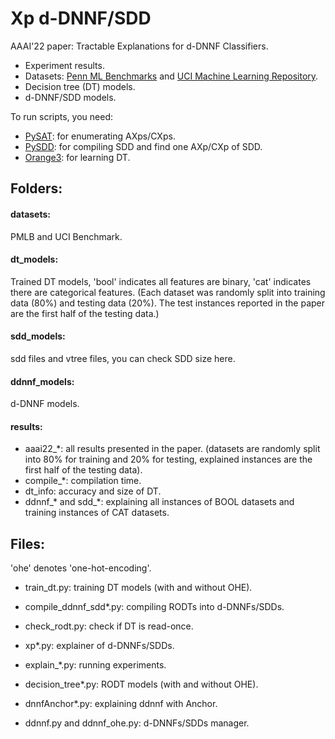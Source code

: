 # Xp d-DNNF/SDD
AAAI'22 paper: Tractable Explanations for d-DNNF Classifiers.

* Experiment results.
* Datasets: [Penn ML Benchmarks](https://epistasislab.github.io/pmlb/) and [UCI Machine Learning Repository](https://archive.ics.uci.edu/ml/datasets.php).
* Decision tree (DT) models.
* d-DNNF/SDD models.

To run scripts, you need:
- [PySAT](https://github.com/pysathq/pysat): for enumerating AXps/CXps.
- [PySDD](https://github.com/wannesm/PySDD): for compiling SDD and find one AXp/CXp of SDD.
- [Orange3](https://github.com/biolab/orange3): for learning DT.

## Folders:
#### datasets:
PMLB and UCI Benchmark.

#### dt_models:
Trained DT models, 'bool' indicates all features are binary,
'cat' indicates there are categorical features.
(Each dataset was randomly split into training data (80%) and testing data (20%).
The test instances reported in the paper are the first half of the testing data.)

#### sdd_models:
sdd files and vtree files, you can check SDD size here.

#### ddnnf_models:
d-DNNF models.

#### results:
* aaai22_*: all results presented in the paper.
   (datasets are randomly split into 80% for training and 20% for testing,
   explained instances are the first half of the testing data).
* compile_*: compilation time.
* dt_info: accuracy and size of DT.
* ddnnf_* and sdd_*: explaining all instances of BOOL datasets and training instances of CAT datasets.


## Files:
'ohe' denotes 'one-hot-encoding'.
* train_dt.py: training DT models (with and without OHE).

* compile_ddnnf_sdd*.py: compiling RODTs into d-DNNFs/SDDs.

* check_rodt.py: check if DT is read-once.

* xp*.py: explainer of d-DNNFs/SDDs.

* explain_*.py: running experiments.

* decision_tree*.py: RODT models (with and without OHE).

* dnnfAnchor*.py: explaining ddnnf with Anchor.

* ddnnf.py and ddnnf_ohe.py: d-DNNFs/SDDs manager.